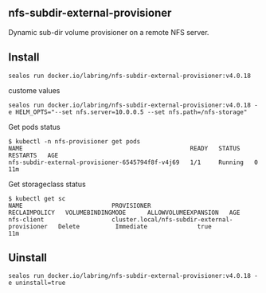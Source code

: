 ## nfs-subdir-external-provisioner

Dynamic sub-dir volume provisioner on a remote NFS server.

## Install

```shell
sealos run docker.io/labring/nfs-subdir-external-provisioner:v4.0.18
```

custome values
```shell
sealos run docker.io/labring/nfs-subdir-external-provisioner:v4.0.18 -e HELM_OPTS="--set nfs.server=10.0.0.5 --set nfs.path=/nfs-storage"
```

Get pods status

```shell
$ kubectl -n nfs-provisioner get pods 
NAME                                               READY   STATUS    RESTARTS   AGE
nfs-subdir-external-provisioner-6545794f8f-v4j69   1/1     Running   0          11m
```

Get storageclass status

```shell
$ kubectl get sc
NAME                         PROVISIONER                                     RECLAIMPOLICY   VOLUMEBINDINGMODE      ALLOWVOLUMEEXPANSION   AGE
nfs-client                   cluster.local/nfs-subdir-external-provisioner   Delete          Immediate              true                   11m
```

## Uinstall

```shell
sealos run docker.io/labring/nfs-subdir-external-provisioner:v4.0.18 -e uninstall=true
```
